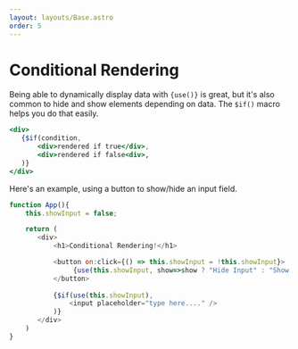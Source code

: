 ```yaml
---
layout: layouts/Base.astro
order: 5
---
```


# Conditional Rendering

Being able to dynamically display data with `{use()}` is great, but it's also common to hide and show elements depending on data. The `$if()` macro helps you do that easily.


```jsx
<div>
   {$if(condition,
       <div>rendered if true</div>,
       <div>rendered if false<div>,
   )}
</div>
```


Here's an example, using a button to show/hide an input field.
```js
function App(){
    this.showInput = false;

    return (
       <div>
           <h1>Conditional Rendering!</h1>

           <button on:click={() => this.showInput = !this.showInput}>
                {use(this.showInput, show=>show ? "Hide Input" : "Show Input")}
           </button>
           
           {$if(use(this.showInput),
               <input placeholder="type here...." />
           )}
       </div>
    )
}
```